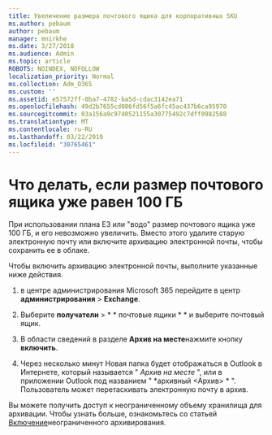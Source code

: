 ```yaml
---
title: Увеличение размера почтового ящика для корпоративных SKU
ms.author: pebaum
author: pebaum
manager: mnirkhe
ms.date: 3/27/2018
ms.audience: Admin
ms.topic: article
ROBOTS: NOINDEX, NOFOLLOW
localization_priority: Normal
ms.collection: Adm_O365
ms.custom: ''
ms.assetid: e57572ff-0ba7-4782-ba5d-cdac3142ea71
ms.openlocfilehash: 49d2b7655cd086fd56f5a6fc45ac437b6ca95970
ms.sourcegitcommit: 03a156a9c9740521155a30775492c7dff0982588
ms.translationtype: MT
ms.contentlocale: ru-RU
ms.lasthandoff: 03/22/2019
ms.locfileid: "30765461"
---
```

# <a name="what-to-do-if-your-mailbox-size-is-already-100gb"></a>Что делать, если размер почтового ящика уже равен 100 ГБ

При использовании плана E3 или "водо" размер почтового ящика уже 100 ГБ, и его невозможно увеличить. Вместо этого удалите старую электронную почту или включите архивацию электронной почты, чтобы сохранить ее в облаке. 
  
Чтобы включить архивацию электронной почты, выполните указанные ниже действия.
  
1. в центре администрирования Microsoft 365 перейдите в центр **администрирования** \> **Exchange**. 
    
2. Выберите **получатели** \> * * почтовые ящики * * и выберите почтовый ящик. 
    
3. В области сведений в разделе **Архив на месте**нажмите кнопку **включить**. 
    
4. Через несколько минут Новая папка будет отображаться в Outlook в Интернете, который называется " *Архив на месте* ", или в приложении Outlook под названием " *архивный \<Архив\> * ". Пользователь может перетаскивать электронную почту в архив. 
    
Вы можете получить доступ к неограниченному объему хранилища для архивации. Чтобы узнать больше, ознакомьтесь со статьей [Включение](https://support.office.com/article/enable-unlimited-archiving-in-office-365-admin-help-e2a789f2-9962-4960-9fd4-a00aa063559e)неограниченного архивирования.
  

